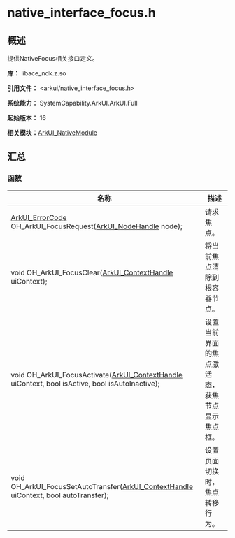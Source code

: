 # native_interface_focus.h


## 概述

提供NativeFocus相关接口定义。

**库：** libace_ndk.z.so

**引用文件：** <arkui/native_interface_focus.h>

**系统能力：** SystemCapability.ArkUI.ArkUI.Full 

**起始版本：** 16

**相关模块：**[ArkUI_NativeModule](_ark_u_i___native_module.md)


## 汇总

### 函数

| 名称 | 描述 | 
| -------- | -------- |
|[ArkUI_ErrorCode](_ark_u_i___native_module.md#arkui_errorcode)  OH_ArkUI_FocusRequest([ArkUI_NodeHandle](_ark_u_i___native_module.md#arkui_nodehandle) node); | 请求焦点。|
| void OH_ArkUI_FocusClear([ArkUI_ContextHandle](_ark_u_i___native_module.md#arkui_contexthandle-12) uiContext); | 将当前焦点清除到根容器节点。 |
| void OH_ArkUI_FocusActivate([ArkUI_ContextHandle](_ark_u_i___native_module.md#arkui_contexthandle-12) uiContext, bool isActive, bool isAutoInactive); | 设置当前界面的焦点激活态，获焦节点显示焦点框。|
| void OH_ArkUI_FocusSetAutoTransfer([ArkUI_ContextHandle](_ark_u_i___native_module.md#arkui_contexthandle-12) uiContext, bool autoTransfer); | 设置页面切换时，焦点转移行为。 | 
